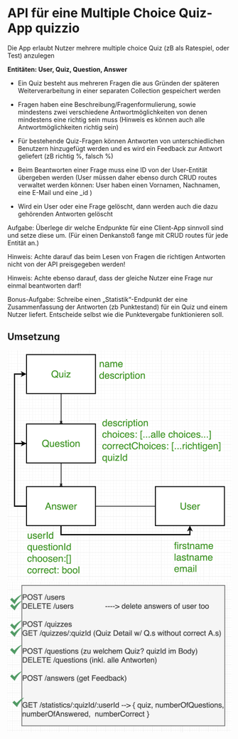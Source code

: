 # API für eine Multiple Choice Quiz-App quizzio

Die App erlaubt Nutzer mehrere multiple choice Quiz (zB als Ratespiel, oder Test) anzulegen

**Entitäten: User, Quiz, Question, Answer**

- Ein Quiz besteht aus mehreren Fragen die aus Gründen der späteren Weiterverarbeitung in einer separaten Collection gespeichert werden

- Fragen haben eine Beschreibung/Fragenformulierung, sowie mindestens zwei verschiedene Antwortmöglichkeiten von denen mindestens eine richtig sein muss (Hinweis es können auch alle Antwortmöglichkeiten richtig sein)

- Für bestehende Quiz-Fragen können Antworten von unterschiedlichen Benutzern hinzugefügt werden und es wird ein Feedback zur Antwort geliefert (zB richtig %, falsch %)

- Beim Beantworten einer Frage muss eine ID von der User-Entität übergeben werden (User müssen daher ebenso durch CRUD routes verwaltet werden können: User haben einen Vornamen, Nachnamen, eine E-Mail und eine \_id )

- Wird ein User oder eine Frage gelöscht, dann werden auch die dazu gehörenden Antworten gelöscht

Aufgabe: Überlege dir welche Endpunkte für eine Client-App sinnvoll sind und setze diese um. (Für einen Denkanstoß fange mit CRUD routes für jede Entität an.)

Hinweis: Achte darauf das beim Lesen von Fragen die richtigen Antworten nicht von der API preisgegeben werden!

Hinweis: Achte ebenso darauf, dass der gleiche Nutzer eine Frage nur einmal beantworten darf!

Bonus-Aufgabe: Schreibe einen „Statistik“-Endpunkt der eine Zusammenfassung der Antworten (zb Punktestand) für ein Quiz und einem Nutzer liefert. Entscheide selbst wie die Punktevergabe funktionieren soll.

## Umsetzung

![Model Planung](./docs/Model-Overview.png)
![Wichtigsten Endpunkte](./docs/PlanWichtigsteEndpunkte.png)
